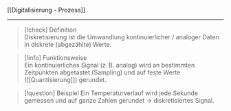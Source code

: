 [[Digitalisierung - Prozess]]

---

> [!check] Definition  
> Diskretisierung ist die Umwandlung kontinuierlicher / analoger Daten in diskrete (abgezählte) Werte.

> [!info] Funktionsweise  
> Ein kontinuierliches Signal (z. B. analog) wird an bestimmten Zeitpunkten abgetastet (Sampling) und auf feste Werte ([[Quantisierung]]) gerundet.

> [!question] Beispiel
> Ein Temperaturverlauf wird jede Sekunde gemessen und auf ganze Zahlen gerundet → diskretisiertes Signal.

